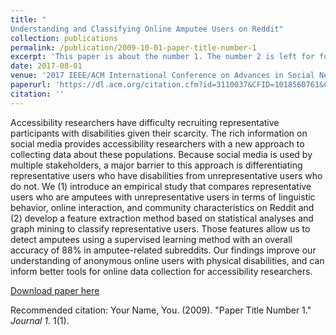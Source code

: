 ```yaml
---
title: "
Understanding and Classifying Online Amputee Users on Reddit"
collection: publications
permalink: /publication/2009-10-01-paper-title-number-1
excerpt: 'This paper is about the number 1. The number 2 is left for future work.'
date: 2017-08-01
venue: '2017 IEEE/ACM International Conference on Advances in Social Networks Analysis and Mining 2017 (ASONAM 17)'
paperurl: 'https://dl.acm.org/citation.cfm?id=3110037&CFID=1018560761&CFTOKEN=17541270'
citation: ''
---
```

Accessibility researchers have difficulty recruiting representative participants with disabilities given their scarcity. The rich information on social media provides accessibility researchers with a new approach to collecting data about these populations. Because social media is used by multiple stakeholders, a major barrier to this approach is differentiating representative users who have disabilities from unrepresentative users who do not. We (1) introduce an empirical study that compares representative users who are amputees with unrepresentative users in terms of linguistic behavior, online interaction, and community characteristics on Reddit and (2) develop a feature extraction method based on statistical analyses and graph mining to classify representative users. Those features allow us to detect amputees using a supervised learning method with an overall accuracy of 88% in amputee-related subreddits. Our findings improve our understanding of anonymous online users with physical disabilities, and can inform better tools for online data collection for accessibility researchers.

[Download paper here](https://dl.acm.org/citation.cfm?id=3110037&CFID=1018560761&CFTOKEN=17541270)

Recommended citation: Your Name, You. (2009). "Paper Title Number 1." <i>Journal 1</i>. 1(1).
